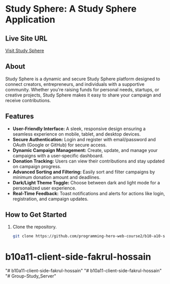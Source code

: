 



# Study Sphere: A Study Sphere Application  

## Live Site URL  
[Visit Study Sphere](https://study-sphere-fakrul.netlify.app/)  

## About  
Study Sphere is a dynamic and secure Study Sphere platform designed to connect creators, entrepreneurs, and individuals with a supportive community. Whether you're raising funds for personal needs, startups, or creative projects, Study Sphere  makes it easy to share your campaign and receive contributions.  

## Features  
- **User-Friendly Interface:** A sleek, responsive design ensuring a seamless experience on mobile, tablet, and desktop devices.  
- **Secure Authentication:** Login and register with email/password and OAuth (Google or GitHub) for secure access.  
- **Dynamic Campaign Management:** Create, update, and manage your campaigns with a user-specific dashboard.  
- **Donation Tracking:** Users can view their contributions and stay updated on campaign progress.  
- **Advanced Sorting and Filtering:** Easily sort and filter campaigns by minimum donation amount and deadlines.  
- **Dark/Light Theme Toggle:** Choose between dark and light mode for a personalized user experience.  
- **Real-Time Feedback:** Toast notifications and alerts for actions like login, registration, and campaign updates.  

## How to Get Started  
1. Clone the repository.  
   ```bash
   git clone https://github.com/programming-hero-web-course2/b10-a10-server-side-fakrul-hossain
# b10a11-client-side-fakrul-hossain
"# b10a11-client-side-fakrul-hossain" 
"# b10a11-client-side-fakrul-hossain" 
"# Group-Study_Server" 
